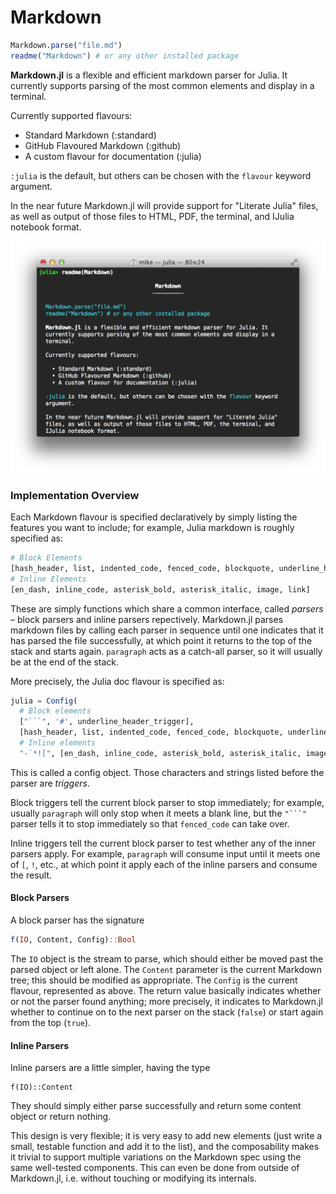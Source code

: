 # Markdown

```julia
Markdown.parse("file.md")
readme("Markdown") # or any other installed package
```

**Markdown.jl** is a flexible and efficient markdown parser for Julia.
It currently supports parsing of the most common elements and display
in a terminal.

Currently supported flavours:

  * Standard Markdown (:standard)
  * GitHub Flavoured Markdown (:github)
  * A custom flavour for documentation (:julia)

`:julia` is the default, but others can be chosen with the `flavour`
keyword argument.

In the near future Markdown.jl will provide support for "Literate Julia"
files, as well as output of those files to HTML, PDF, the terminal, and
IJulia notebook format.

![Markdown.jl Example](test.png)

### Implementation Overview

Each Markdown flavour is specified declaratively by simply listing the features you want to include; for example, Julia markdown is roughly specified as:

```julia
# Block Elements
[hash_header, list, indented_code, fenced_code, blockquote, underline_header, paragraph]
# Inline Elements
[en_dash, inline_code, asterisk_bold, asterisk_italic, image, link]
```

These are simply functions which share a common interface, called *parsers* – block parsers and inline parsers repectively. Markdown.jl parses markdown files by calling each parser in sequence until one indicates that it has parsed the file successfully, at which point it returns to the top of the stack and starts again. `paragraph` acts as a catch-all parser, so it will usually be at the end of the stack.

More precisely, the Julia doc flavour is specified as:

```julia
julia = Config(
  # Block elements
  ["```", '#', underline_header_trigger],
  [hash_header, list, indented_code, fenced_code, blockquote, underline_header, paragraph],
  # Inline elements
  "-`*![", [en_dash, inline_code, asterisk_bold, asterisk_italic, image, link])
```

This is called a config object. Those characters and strings listed before the parser are *triggers*.

Block triggers tell the current block parser to stop immediately; for example, usually `paragraph` will only stop when it meets a blank line, but the ````"```"```` parser tells it to stop immediately so that `fenced_code` can take over.

Inline triggers tell the current block parser to test whether any of the inner parsers apply. For example, `paragraph` will consume input until it meets one of `[`, `!`, etc., at which point it apply each of the inline parsers and consume the result.

#### Block Parsers

A block parser has the signature

```julia
f(IO, Content, Config)::Bool
```

The `IO` object is the stream to parse, which should either be moved past the parsed object or left alone. The `Content` parameter is the current Markdown tree; this should be modified as appropriate. The `Config` is the current flavour, represented as above. The return value basically indicates whether or not the parser found anything; more precisely, it indicates to Markdown.jl whether to continue on to the next parser on the stack (`false`) or start again from the top (`true`).

#### Inline Parsers

Inline parsers are a little simpler, having the type

```
f(IO)::Content
```

They should simply either parse successfully and return some content object or return nothing.

This design is very flexible; it is very easy to add new elements (just write a small, testable function and add it to the list), and the composability makes it trivial to support multiple variations on the Markdown spec using the same well-tested components. This can even be done from outside of Markdown.jl, i.e. without touching or modifying its internals.
